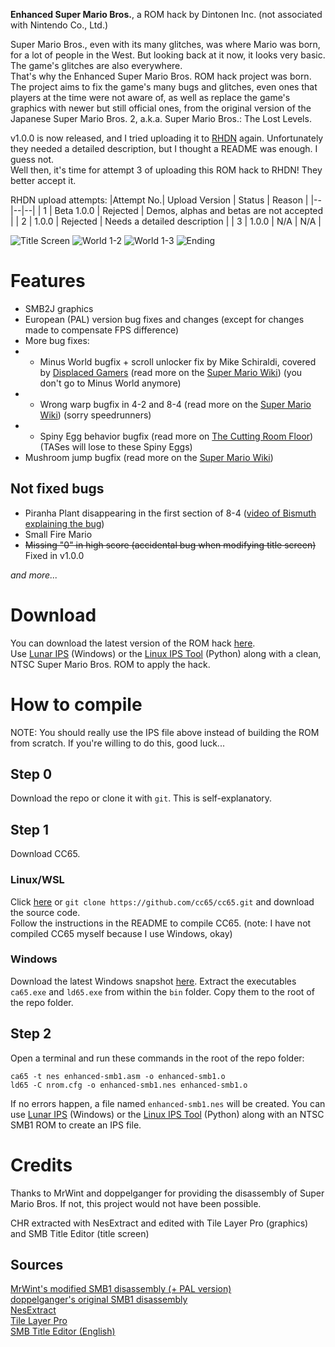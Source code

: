 **Enhanced Super Mario Bros.**, a ROM hack by Dintonen Inc. (not associated with Nintendo Co., Ltd.)

Super Mario Bros., even with its many glitches, was where Mario was born, for a lot of people in the West. But looking back at it now, it looks very basic. The game's glitches are also everywhere.  
That's why the Enhanced Super Mario Bros. ROM hack project was born. The project aims to fix the game's many bugs and glitches, even ones that players at the time were not aware of, as well as replace the game's graphics with newer but still official ones, from the original version of the Japanese Super Mario Bros. 2, a.k.a. Super Mario Bros.: The Lost Levels.

v1.0.0 is now released, and I tried uploading it to [RHDN](https://romhacking.net/) again. Unfortunately they needed a detailed description, but I thought a README was enough. I guess not.  
Well then, it's time for attempt 3 of uploading this ROM hack to RHDN! They better accept it.

RHDN upload attempts:
|Attempt No.| Upload Version | Status | Reason |
|--|--|--|
| 1 | Beta 1.0.0 | Rejected | Demos, alphas and betas are not accepted |
| 2 | 1.0.0 | Rejected | Needs a detailed description |
| 3 | 1.0.0 | N/A | N/A |

![Title Screen](https://raw.githubusercontent.com/gamingwithevets/enhanced-smb1/main/img0.png)
![World 1-2](https://raw.githubusercontent.com/gamingwithevets/enhanced-smb1/main/img1.png)
![World 1-3](https://raw.githubusercontent.com/gamingwithevets/enhanced-smb1/main/img2.png)
![Ending](https://raw.githubusercontent.com/gamingwithevets/enhanced-smb1/main/img3.png)

# Features
- SMB2J graphics
- European (PAL) version bug fixes and changes (except for changes made to compensate FPS difference)
- More bug fixes:
- - Minus World bugfix + scroll unlocker fix by Mike Schiraldi, covered by [Displaced Gamers](https://www.youtube.com/watch?v=61m5MiyC17s) (read more on the [Super Mario Wiki](https://www.mariowiki.com/Minus_World)) (you don't go to Minus World anymore)
- - Wrong warp bugfix in 4-2 and 8-4 (read more on the [Super Mario Wiki](https://www.mariowiki.com/List_of_Super_Mario_Bros._glitches#Wrong_Warp)) (sorry speedrunners)
- - Spiny Egg behavior bugfix (read more on [The Cutting Room Floor](https://tcrf.net/Super_Mario_Bros.#Unused_Spiny_Egg_Behavior)) (TASes will lose to these Spiny Eggs)
- Mushroom jump bugfix (read more on the [Super Mario Wiki](https://www.mariowiki.com/List_of_Super_Mario_Bros._glitches#Mushroom_Jump))
## Not fixed bugs
- Piranha Plant disappearing in the first section of 8-4 ([video of Bismuth explaining the bug](https://youtu.be/U7RzoIEoSMY?t=1316))
- Small Fire Mario
- ~~Missing "0" in high score (accidental bug when modifying title screen)~~ Fixed in v1.0.0

*and more...*

# Download
You can download the latest version of the ROM hack [here](https://github.com/gamingwithevets/enhanced-smb1/releases/latest/download/enhanced-smb1.zip).  
Use [Lunar IPS](https://www.romhacking.net/utilities/240/) (Windows) or the [Linux IPS Tool](https://github.com/kylon/Lipx) (Python) along with a clean, NTSC Super Mario Bros. ROM to apply the hack.
# How to compile
NOTE: You should really use the IPS file above instead of building the ROM from scratch. If you're willing to do this, good luck...
## Step 0
Download the repo or clone it with `git`. This is self-explanatory.
## Step 1
Download CC65.
### Linux/WSL
Click [here](https://github.com/cc65/cc65/releases/latest) or `git clone https://github.com/cc65/cc65.git` and download the source code.  
Follow the instructions in the README to compile CC65. (note: I have not compiled CC65 myself because I use Windows, okay)

### Windows
Download the latest Windows snapshot [here](https://sourceforge.net/projects/cc65/files/cc65-snapshot-win32.zip). Extract the executables `ca65.exe` and `ld65.exe` from within the `bin` folder. Copy them to the root of the repo folder.

## Step 2
Open a terminal and run these commands in the root of the repo folder:
```
ca65 -t nes enhanced-smb1.asm -o enhanced-smb1.o
ld65 -C nrom.cfg -o enhanced-smb1.nes enhanced-smb1.o
```
If no errors happen, a file named `enhanced-smb1.nes` will be created. You can use [Lunar IPS](https://www.romhacking.net/utilities/240/) (Windows) or the [Linux IPS Tool](https://github.com/kylon/Lipx) (Python) along with an NTSC SMB1 ROM to create an IPS file.

# Credits
Thanks to MrWint and doppelganger for providing the disassembly of Super Mario Bros. If not, this project would not have been possible.

CHR extracted with NesExtract and edited with Tile Layer Pro (graphics) and SMB Title Editor (title screen)

## Sources
[MrWint's modified SMB1 disassembly (+ PAL version)](https://github.com/MrWint/smb-dis)  
[doppelganger's original SMB1 disassembly](https://gist.github.com/1wErt3r/4048722)  
[NesExtract](https://github.com/X-death25/Nes-Extract)  
[Tile Layer Pro](https://www.romhacking.net/utilities/108/)  
[SMB Title Editor (English)](https://www.romhacking.net/utilities/1513/)
